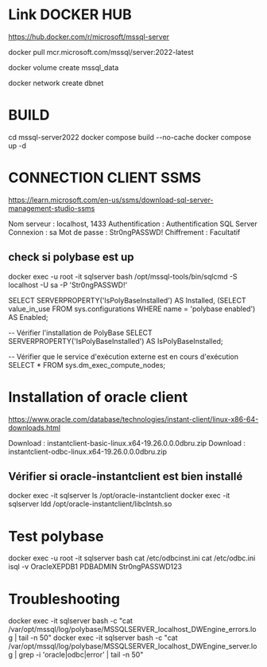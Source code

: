 # Link DOCKER HUB

https://hub.docker.com/r/microsoft/mssql-server

docker pull mcr.microsoft.com/mssql/server:2022-latest

docker volume create mssql_data

docker network create dbnet

# BUILD

cd mssql-server2022
docker compose build --no-cache
docker compose up -d

# CONNECTION CLIENT SSMS

https://learn.microsoft.com/en-us/ssms/download-sql-server-management-studio-ssms

Nom serveur : localhost, 1433
Authentification : Authentification SQL Server
Connexion : sa
Mot de passe : Str0ngPASSWD!
Chiffrement : Facultatif

## check si polybase est up

docker exec -u root -it sqlserver bash
/opt/mssql-tools/bin/sqlcmd -S localhost -U sa -P 'Str0ngPASSWD!'

SELECT SERVERPROPERTY('IsPolyBaseInstalled') AS Installed,
(SELECT value_in_use FROM sys.configurations WHERE name = 'polybase enabled') AS Enabled;

-- Vérifier l'installation de PolyBase
SELECT SERVERPROPERTY('IsPolyBaseInstalled') AS IsPolyBaseInstalled;

-- Vérifier que le service d'exécution externe est en cours d'exécution
SELECT \* FROM sys.dm_exec_compute_nodes;

# Installation of oracle client

https://www.oracle.com/database/technologies/instant-client/linux-x86-64-downloads.html

Download : instantclient-basic-linux.x64-19.26.0.0.0dbru.zip
Download : instantclient-odbc-linux.x64-19.26.0.0.0dbru.zip

## Vérifier si oracle-instantclient est bien installé

docker exec -it sqlserver ls /opt/oracle-instantclient
docker exec -it sqlserver ldd /opt/oracle-instantclient/libclntsh.so

# Test polybase

docker exec -u root -it sqlserver bash
cat /etc/odbcinst.ini
cat /etc/odbc.ini
isql -v OracleXEPDB1 PDBADMIN Str0ngPASSWD123

# Troubleshooting

docker exec -it sqlserver bash -c "cat /var/opt/mssql/log/polybase/MSSQLSERVER_localhost_DWEngine_errors.log | tail -n 50"
docker exec -it sqlserver bash -c "cat /var/opt/mssql/log/polybase/MSSQLSERVER_localhost_DWEngine_server.log | grep -i 'oracle\|odbc\|error' | tail -n 50"
